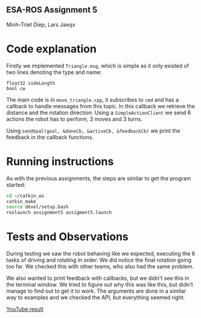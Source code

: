 ESA-ROS Assignment 5
--------------------

Minh-Triet Diep, Lars Jaeqx

# Code explanation

Firstly we implemented `Triangle.msg`, which is simple as it only existed of two lines denoting the type and name:

```
float32 sideLength
bool cw
```

The main code is in `move_triangle.cpp`, it subscribes to `cmd` and has a callback to handle messages from this topic. In this callback we retrieve the distance and the rotation direction. Using a `SimpleActionClient` we send 6 actions the robot has to perform, 3 moves and 3 turns.

Using `sendGoal(goal, &doneCb, &activeCb, &feedbackCb)` we print the feedback in the callback functions.

# Running instructions  

As with the previous assignments, the steps are similar to get the program started:

```sh
cd ~/catkin_ws
catkin_make
source devel/setup.bash
roslaunch assignment5 assigment5.launch
```


# Tests and Observations

During testing we saw the robot behaving like we expected, executing the 6 tasks of driving and rotating in order. We did notice the final rotation going too far. We checked this with other teams, who also had the same problem. 

We also wanted to print feedback with callbacks, but we didn't see this in the terminal window. We tried to figure out why this was like this, but didn't manage to find out to get it to work. The arguments are done in a similar way to examples and we checked the API, but everything seemed right.

[YouTube result](https://youtu.be/dDmTUc4Fod8)

